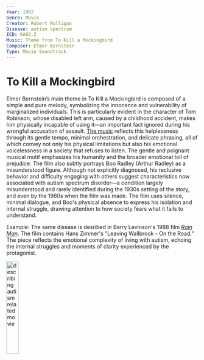 ```yaml
---
Year: 1962
Genre: Movie
Creator: Robert Mulligan
Disease: autism spectrum
ICD: 6A02.Z
Music: Theme from To Kill a Mockingbird
Composer: Elmer Bernstein
Type: Movie Soundtrack
---
```


# To Kill a Mockingbird

Elmer Bernstein’s main theme in To Kill a Mockingbird is composed of a simple and pure melody, symbolizing the innocence and vulnerability of marginalized individuals. This is particularly evident in the character of Tom Robinson, whose disabled left arm, caused by a childhood accident, makes him physically incapable of using it—an important fact ignored during his wrongful accusation of assault. [The music](https://youtu.be/_t98LWNwUhI?si=LBWfY2Ib_pMMW1wZ) reflects this helplessness through its gentle tempo, minimal orchestration, and delicate phrasing, all of which convey not only his physical limitations but also his emotional voicelessness in a society that refuses to listen. The gentle and poignant musical motif emphasizes his humanity and the broader emotional toll of prejudice. The film also subtly portrays Boo Radley (Arthur Radley) as a misunderstood figure. Although not explicitly diagnosed, his reclusive behavior and difficulty engaging with others suggest characteristics now associated with autism spectrum disorder—a condition largely misunderstood and rarely identified during the 1930s setting of the story, and even by the 1960s when the film was made. The film uses silence, minimal dialogue, and Boo's physical absence to express his isolation and internal struggle, drawing attention to how society fears what it fails to understand.

Example: The same disease is desribed in Barry Levinson's 1988 film [*Rain Man*](ahn_ire.md). The film contains Hans Zimmer's "Leaving Wallbrook - On the Road." The piece reflects the emotional complexity of living with autism, echoing the internal struggles and moments of clarity experienced by the protagonist. 

<img src="./ha_jeonghyeon_img.png" alt="describing autism related movie" style="width:25%;" />
